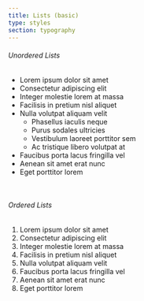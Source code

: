 ```yaml
---
title: Lists (basic)
type: styles
section: typography
---
```


<h6>Unordered Lists</h6>

<ul> <li>Lorem ipsum dolor sit amet</li> <li>Consectetur adipiscing elit</li> <li>Integer molestie lorem at massa</li> <li>Facilisis in pretium nisl aliquet</li> <li>Nulla volutpat aliquam velit <ul> <li>Phasellus iaculis neque</li> <li>Purus sodales ultricies</li> <li>Vestibulum laoreet porttitor sem</li> <li>Ac tristique libero volutpat at</li> </ul> </li> <li>Faucibus porta lacus fringilla vel</li> <li>Aenean sit amet erat nunc</li> <li>Eget porttitor lorem</li> </ul>

<br/>

<h6>Ordered Lists</h6>

<ol> <li>Lorem ipsum dolor sit amet</li> <li>Consectetur adipiscing elit</li> <li>Integer molestie lorem at massa</li> <li>Facilisis in pretium nisl aliquet</li> <li>Nulla volutpat aliquam velit</li> <li>Faucibus porta lacus fringilla vel</li> <li>Aenean sit amet erat nunc</li> <li>Eget porttitor lorem</li> </ol>